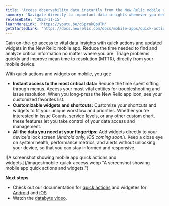 ```yaml
---
title: 'Access observability data instantly from the New Relic mobile app'
summary: 'Navigate directly to important data insights whenever you need it, no matter where you are'
releaseDate: '2023-11-15'
learnMoreLink: 'https://youtu.be/qSprakQpUTM'
getStartedLink: 'https://docs.newrelic.com/docs/mobile-apps/quick-actions/'
---
```


Gain on-the-go access to vital data insights with quick actions and updated widgets in the New Relic mobile app. Reduce the time needed to find and analyze critical information no matter where you are. Triage problems quickly and improve mean time to resolution (MTTR), directly from your mobile device.

With quick actions and widgets on mobile, you get:

- **Instant access to the most critical data:** Reduce the time spent sifting through menus. Access your most vital entities for troubleshooting and issue resolution. When you long-press the New Relic app icon, see your customized favorites list.
- **Customizable widgets and shortcuts:** Customize your shortcuts and widgets to fit your unique workflow and priorities. Whether you're interested in Issue Counts, service levels, or any other custom chart, these features let you take control of your data access and management.
- **All the data you need at your fingertips:** Add widgets directly to your device's lock screen (_Android only, iOS coming soon!_). Keep a close eye on system health, performance metrics, and alerts without unlocking your device, so that you can stay informed and responsive.

![A screenshot showing mobile app quick actions and widgets.])/images/mobile-quick-access.webp "A screenshot showing mobile app quick actions and widgets.")

**Next steps**

- Check out our documentation for [quick actions](https://docs.newrelic.com/docs/mobile-apps/quick-actions/) and widgetes for [Android](https://docs.newrelic.com/docs/mobile-apps/android-widgets/) and [iOS](https://docs.newrelic.com/docs/mobile-apps/ios-widgets/)
- Watch the [databyte video](https://youtu.be/qSprakQpUTM).
